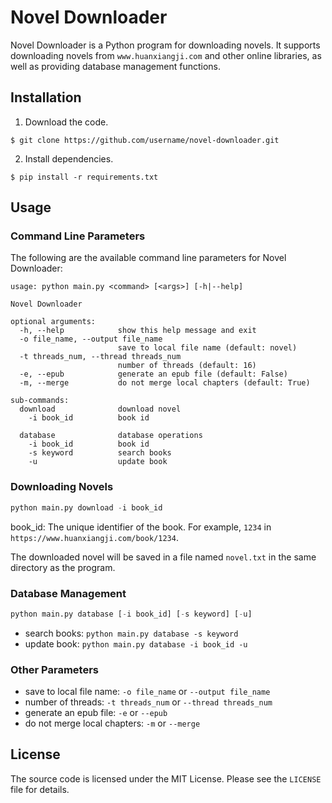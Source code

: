 # Novel Downloader

Novel Downloader is a Python program for downloading novels. It supports downloading novels from `www.huanxiangji.com` and other online libraries, as well as providing database management functions.

## Installation

1. Download the code.

```shell
$ git clone https://github.com/username/novel-downloader.git
```

2. Install dependencies.

```shell
$ pip install -r requirements.txt
```

## Usage

### Command Line Parameters

The following are the available command line parameters for Novel Downloader:

```shell
usage: python main.py <command> [<args>] [-h|--help]

Novel Downloader

optional arguments:
  -h, --help            show this help message and exit
  -o file_name, --output file_name
                        save to local file name (default: novel)
  -t threads_num, --thread threads_num
                        number of threads (default: 16)
  -e, --epub            generate an epub file (default: False)
  -m, --merge           do not merge local chapters (default: True)

sub-commands:
  download              download novel
    -i book_id          book id

  database              database operations
    -i book_id          book id
    -s keyword          search books
    -u                  update book
```

### Downloading Novels

```python
python main.py download -i book_id
```

book_id: The unique identifier of the book. For example, ``1234`` in ``https://www.huanxiangji.com/book/1234``.

The downloaded novel will be saved in a file named ``novel.txt`` in the same directory as the program.

### Database Management

```python
python main.py database [-i book_id] [-s keyword] [-u]
```

- search books: ``python main.py database -s keyword``
- update book: ``python main.py database -i book_id -u``

### Other Parameters

- save to local file name: ``-o file_name`` or ``--output file_name``
- number of threads: ``-t threads_num`` or ``--thread threads_num``
- generate an epub file: ``-e`` or ``--epub``
- do not merge local chapters: ``-m`` or ``--merge``

## License

The source code is licensed under the MIT License. Please see the `LICENSE` file for details.